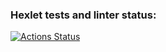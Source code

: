 ### Hexlet tests and linter status:
[![Actions Status](https://github.com/nbardzinkevichh/frontend-project-11/actions/workflows/hexlet-check.yml/badge.svg)](https://github.com/nbardzinkevichh/frontend-project-11/actions)